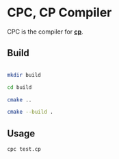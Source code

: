 # CPC, CP Compiler

CPC is the compiler for [**cp**](./doc/CP.md).

## Build

``` bash

mkdir build

cd build

cmake ..

cmake --build .
```

## Usage

``` bash
cpc test.cp
```